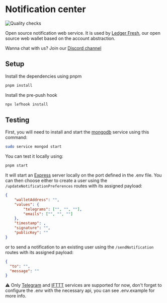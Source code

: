 # Notification center

![Quality checks](https://github.com/ledgerhq/notification-center/actions/workflows/quality.yml/badge.svg?branch=main)

Open source notification web service. It is used by [Ledger Fresh](https://github.com/LedgerHQ/ledger-fresh-management), our open source web wallet based on the account abstraction.

Wanna chat with us? Join our [Discord channel](https://discord.com/channels/885256081289379850/1053266126953529374)

## Setup

Install the dependencies using pnpm

```sh
pnpm install
```

Install the pre-push hook

```sh
npx lefhook install
```

## Testing

First, you will need to install and start the [mongodb](https://www.mongodb.com/) service using this command:

```sh
sudo service mongod start
```

You can test it locally using:

```sh
pnpm start
```

It will start an [Express](https://expressjs.com/fr/) server locally on the port defined in the .env file. You can then choose either to create a user using the `/updateNotificationPreferences` routes with its assigned payload:

```json
{
    "walletAddress": "",
    "values": {
        "telegrams": ["", "", ""],
        "emails": ["", "", ""]
    },
    "timestamp": ,
    "signature": "",
    "publicKey": ""
}
```

or to send a notification to an existing user using the `/sendNotification` routes with its assigned payload:

```json
{
  "to": "",
  "message": ""
}
```

⚠️ Only [Telegram](https://telegram.org) and [IFTTT](https://ifttt.com/) services are supported for now, don't forget to configure the .env with the necessary api, you can see .env.example for more info.
